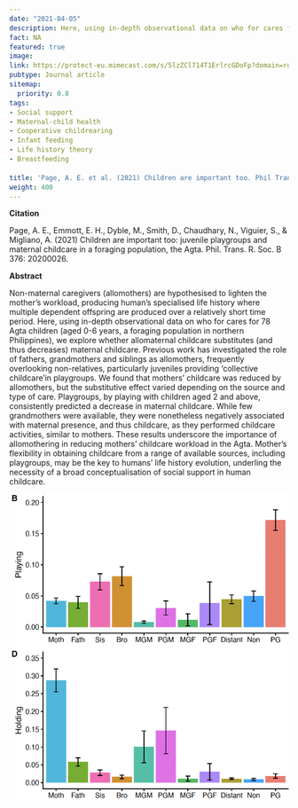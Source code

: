 ```yaml
---
date: "2021-04-05"
description: Here, using in-depth observational data on who for cares for 78 Agta children (aged 0-6 years, a foraging population in northern Philippines), we explore whether allomaternal childcare substitutes (and thus decreases) maternal childcare.
fact: NA
featured: true
image:
link: https://protect-eu.mimecast.com/s/5lzZCl714T1ErlrcGDoFp?domain=royalsocietypublishing.org
pubtype: Journal article
sitemap:
  priority: 0.8
tags:
- Social support
- Maternal-child health
- Cooperative childrearing
- Infant feeding
- Life history theory
- Breastfeeding

title: 'Page, A. E. et al. (2021) Children are important too. Phil Trans. B.'
weight: 400
---
```

**Citation**

Page, A. E., Emmott, E. H., Dyble, M., Smith, D., Chaudhary, N., Viguier, S., & Migliano, A. (2021) Children are important too: juvenile playgroups and maternal childcare in a foraging population, the Agta. Phil. Trans. R. Soc. B 376: 20200026.

**Abstract** 


Non-maternal caregivers (allomothers) are hypothesised to lighten the mother’s workload, producing human’s specialised life history where multiple dependent offspring are produced over a relatively short time period. Here, using in-depth observational data on who for cares for 78 Agta children (aged 0-6 years, a foraging population in northern Philippines), we explore whether allomaternal childcare substitutes (and thus decreases) maternal childcare. Previous work has investigated the role of fathers, grandmothers and siblings as allomothers, frequently overlooking non-relatives, particularly juveniles providing ‘collective childcare’in playgroups. We found that mothers’ childcare was reduced by allomothers, but the substitutive effect varied depending on the source and type of care. Playgroups, by playing with children aged 2 and above, consistently predicted a decrease in maternal childcare. While few grandmothers were available, they were nonetheless negatively associated with maternal presence, and thus childcare, as they performed childcare activities, similar to mothers. These results underscore the importance of allomothering in reducing mothers’ childcare workload in the Agta. Mother’s flexibility in obtaining childcare from a range of available sources, including playgroups, may be the key to humans’ life history evolution, underling the necessity of a broad conceptualisation of social support in human childcare.

![alt text](/img/AEPpaper.png) 